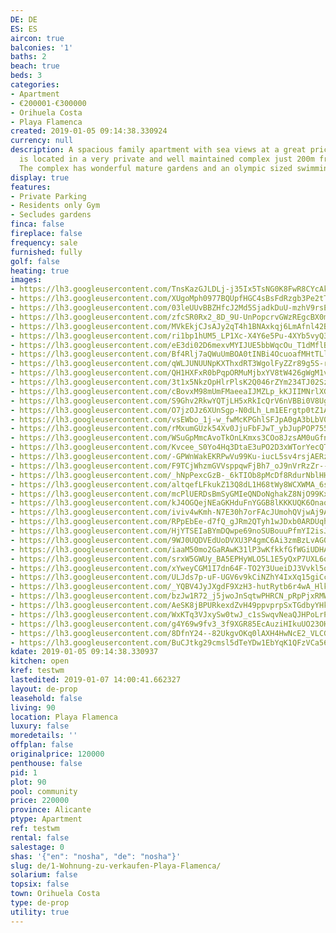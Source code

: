 ```yaml
---
DE: DE
ES: ES
aircon: true
balconies: '1'
baths: 2
beach: true
beds: 3
categories:
- Apartment
- €200001-€300000
- Orihuela Costa
- Playa Flamenca
created: 2019-01-05 09:14:38.330924
currency: null
description: A spacious family apartment with sea views at a great price. The apartment
  is located in a very private and well maintained complex just 200m from the beach.
  The complex has wonderful mature gardens and an olympic sized swimming pool.
display: true
features:
- Private Parking
- Residents only Gym
- Secludes gardens
finca: false
fireplace: false
frequency: sale
furnished: fully
golf: false
heating: true
images:
- https://lh3.googleusercontent.com/TnsKazGJLDLj-j35Ix5TsNG0K8FwR8CYcAk9eFhmfi7h4n02eNqkFv0siL8luNH_VxQ53mGn8-llDCqiTFvy=w640-rj-e30-l100
- https://lh3.googleusercontent.com/XUgoMph0977BQUpfHGC4sBsFdRzgb3Pe2tTCiiQ4ENF6zuYFp6tuuffXEA1vHNK41kBAzB9IAw0QWMVdUTKAaQ=w640-rj-e30-l100
- https://lh3.googleusercontent.com/03leUUvBBZHfcJ2Md5SjadkDuU-mzhV9rsE216KyLKQ-O4KTo9GjxyNxSpxA9Z5_WvUzG_i960TYL4wHJOS7Iw=w640-rj-e30-l100
- https://lh3.googleusercontent.com/zfcSR0Rx2_8D_9U-UnPopcrvGWzREgcBX0mD85KbsgU8IiZAZo_AVGoEwGvr-3yHxXKW-wgyNOyaI2gfLDlEOw=w640-rj-e30-l100
- https://lh3.googleusercontent.com/MVkEkjCJsAJy2qT4h1BNAxkqj6LmAfnl42Bj8reOmwrfVauv8LyfALImyuWgs61tZF16xqodCMNdaKBGeNS1=w640-rj-e30-l100
- https://lh3.googleusercontent.com/ri1bp1hUM5_LP1Xc-X4Y6e5Pu-4XYb5vyQ3l1RCt5sMlzqb6YGcQgDfdbO8xhw1pTVY0TDOvBOZF2kaNXVRx=w640-rj-e30-l100
- https://lh3.googleusercontent.com/eE3di02D6mexvMYIJUE5bbWqcOu_T1dMflBNEIUCqAL51wBgyB2xFUSGju2vyYyCteSlvZ5gcLcOIkhosoSv=w640-rj-e30-l100
- https://lh3.googleusercontent.com/Bf4Rlj7aQWuUmBOA0tINBi4OcuoafMHtTLlYmYPXWjL1q0IbZ0C8knuSF9RA2hHgAqJ_LEg8VycqMTzLrYGB-g=w640-rj-e30-l100
- https://lh3.googleusercontent.com/qWLJUNUUNpKXThxdRT3WgolFyZZr89g5S-rKDpU4jAbpB6so7q83zXgy8MLkpIMv0SHlRqlkRr8oyJ0RZ-2I=w640-rj-e30-l100
- https://lh3.googleusercontent.com/QH1HXFxR0bPqpORMuMjbxYV8tW426gWgM1vnssc51EEVc3QZnrF-qHNtUm8a-Wr2xVU9tfMdnURiPkudDG0w=w640-rj-e30-l100
- https://lh3.googleusercontent.com/3t1x5NkzOpHlrPlsK2Q046rZYm234TJ02Sz6o5H5IP_MsDJCyjYMk_VtjO3beQVojaWTcnVJ7ofj5QyUf8PJ=w640-rj-e30-l100
- https://lh3.googleusercontent.com/cBovxM98mUmFMaeeaIJMZLp_kKJIIMNrlXGrO6JuednOlTI32_C2O8DNjYbVgOjMnzFlswjhFnEHWip3VAEZTw=w640-rj-e30-l100
- https://lh3.googleusercontent.com/S9Ghv2RkwYQTjLH5xRkIcQrV6nVBBi0V8UgcLTNoN9hTGJg0mtPmVCJFan8rPFKoHwUOlmoYOjftaxCkm-g9Lw=w640-rj-e30-l100
- https://lh3.googleusercontent.com/O7jzOJz6XUnSgp-N0dLh_Lm1EErgtp0tZ1AGJ8hr7-bSZHUXnkWEFOMl-HcP6KeQpFDXZd62qLC-mAq0E6Je=w640-rj-e30-l100
- https://lh3.googleusercontent.com/vsEWbo_1j-w_fwMcKPGhlSFJpA0gA3bLbV0A1UOag3m8gfPAEruNq9NVXgKvbPY5mq7xpB6wVf_olUpn8Qek=w640-rj-e30-l100
- https://lh3.googleusercontent.com/rMxumGUzk54Xv0JjuFbFJwT_ybJupPOP7556nszYg5xnHghEkeXLLGopfs63sqDQEmQcIuK9vlgT_tk_eBtl=w640-rj-e30-l100
- https://lh3.googleusercontent.com/WSuGpMmcAvoTkOnLKmxs3COo8JzsAM0uGfnAJp4UKt2fOankbzX3lAPQH-BRvjCxSBo5Vvriyjsri8mZJH_9=w640-rj-e30-l100
- https://lh3.googleusercontent.com/Kvcee_S0Yo4Hq3DtaE3uPO2D3xWTorYecQTI-2HPRVNUtJk4RaD2frc1SzWMrheKErNjnx0isOyWR19LE1w=w640-rj-e30-l100
- https://lh3.googleusercontent.com/-GPWnWakEKRPwVu99Ku-iucL5sv4rsjAERze82mN15jUIrb3DhDwHsNbaJrfws8yUbaHbuY5wVvppEa_BBMLWw=w640-rj-e30-l100
- https://lh3.googleusercontent.com/F9TCjWhzmGVVsppqwFjBh7_oJ9nVrRzZr--XZMVmvzhmyKii5fobWEaetGam8XuqyTnaQYrs8-unPj0Jxq3mYg=w640-rj-e30-l100
- https://lh3.googleusercontent.com/_hNpPexcGzB-_6kTIOb8pMcDf8RdurNblHHQur_KnHdjZwaxwO38Vr8SuF4LNH0CWk8IpG1NAM_aOaGcQ-o=w640-rj-e30-l100
- https://lh3.googleusercontent.com/altqefLFkukZ13Q8dL1H68tWy8WCXWMA_6s_Pwp0R3YT1hi38Ldahu9R_UBUUKLDFCRRpqFc9AG9oiv-yvPL=w640-rj-e30-l100
- https://lh3.googleusercontent.com/mcPlUERDsBmSyGMIeQNDoNghakZ8NjO99KxXBj863-p1-jyfpfsE7BvY8QCGxV0WDxyZkamcyBt57ElEg6af=w640-rj-e30-l100
- https://lh3.googleusercontent.com/kJ4OGQejNEaGKHduFnYGGB8lKKKUQK6OnaotVKAh1WTiqE7ge58aTXK5Kzqg94o4SkcD-pTY8hCM7afQQLNS=w640-rj-e30-l100
- https://lh3.googleusercontent.com/iviv4wKmh-N7E30h7orFAcJUmohQVjwAj9A4bZMEcToXaOEz8_QMSNXKCi6lTe1sajL6sq3hhMNYpSgRzB4=w640-rj-e30-l100
- https://lh3.googleusercontent.com/RPpEbEe-d7fQ_gJRm2QTyh1wJDxb0ARDUqh0_cin56_Sv482kAWrRuYd_eh38DlH-kmXbvmYv8Pj_xiTiM1c=w640-rj-e30-l100
- https://lh3.googleusercontent.com/HjYTSEIaBYmDQwpe69noSUBouuPfmYI2isJPsJH8gjqui6GRxOkcGiMK7UOApc1CFxToRA88qafqCmPSGynr=w640-rj-e30-l100
- https://lh3.googleusercontent.com/9WJ0UQDVEdUoDVXU3P4gmC6Ai3zmBzLvAG0o8esEtRt9q-8oQtKD__sGOvJ0cqBde5XPjpTumiBcvb0G1Olg=w640-rj-e30-l100
- https://lh3.googleusercontent.com/iaaM50mo2GaRAwK31lP3wKfkkfGfWGiUDHAY30YJh2GUqqG7lulD3LwuzjZ3iGCd8I2m1PDC3N5fYsBQzmkj=w640-rj-e30-l100
- https://lh3.googleusercontent.com/srxW5GWUy_BA5EPHyWLO5L1E5yQxP7UXL6qi109C877cP1FIVfsZlROe95BYNnVqCgRu4V5tiufBymWnCxk=w640-rj-e30-l100
- https://lh3.googleusercontent.com/xYweyCGM1I7dn64F-TO2Y3UueiDJ3Vvkl5oR9MxnaCEVo-OdVI76JCWCf04FLUC_0u9wBN6ErqY6ScidC8yp=w640-rj-e30-l100
- https://lh3.googleusercontent.com/ULJds7p-uF-UGV6v9kCiNZhY4IxXq15giCcXZpeBEcLmNzNF90GdI9CI2rahu3CrubXGXhkaI2Ic0Q66Ikp9=w640-rj-e30-l100
- https://lh3.googleusercontent.com/_YQBV4JyJXgdF9XzH3-hutRytb6r4wA_HlkD2jxIg72ewO5vyMhfzAlWJebHB_x-0BKCWD_98M1-xzF-rYrcBQ=w640-rj-e30-l100
- https://lh3.googleusercontent.com/bzJw1R72_j5jwoJnSqtwPHRCN_pRpPjxRMWWbKYQ85Nurs1T51KlzqvisOQLtZqt9xuDfvYR1JI189pbzcv3=w640-rj-e30-l100
- https://lh3.googleusercontent.com/AeSK8jBPURkexdZvH49ppvprpSxTGdbyYHkNmQzSFyb2UWg9tASNWBV-dYi0n_A8iFp0hbScwN4o1HNjzcoW1Q=w640-rj-e30-l100
- https://lh3.googleusercontent.com/WxKTq3VJxySw0twJ_c1sSwqvNeaQJHPoLrPAR4TUAEBScJxGw9OGFUvZnJ7rom3yS04D5h0RJDzI6cLGI7s=w640-rj-e30-l100
- https://lh3.googleusercontent.com/g4Y69w9fv3_3f9XGR85EcAuziHIkuUO23OHWWqBDziMmdRC2P58UB_DyFowgQV8j7Xraj4cxT2A9YwkCznF_=w640-rj-e30-l100
- https://lh3.googleusercontent.com/8DfnY24--82UkgvOKq0lAXH4HwNcE2_VLCGO9nANbMKMUD46VYnMDv9LHPKDyFWtf2JG60pEBIES9TjgUFO6ag=w640-rj-e30-l100
- https://lh3.googleusercontent.com/BuCJtkg29cmsl5dTeYDw1EbYqK1QFzVCa56OejNb8Nt4oBctKvgpJASmpQ7up4dMIiy4D_8--SWLMI67xD_E8g=w640-rj-e30-l100
kdate: 2019-01-05 09:14:38.330937
kitchen: open
kref: testwm
lastedited: 2019-01-07 14:00:41.662327
layout: de-prop
leasehold: false
living: 90
location: Playa Flamenca
luxury: false
moredetails: ''
offplan: false
originalprice: 120000
penthouse: false
pid: 1
plot: 90
pool: community
price: 220000
province: Alicante
ptype: Apartment
ref: testwm
rental: false
salestage: 0
shas: '{"en": "nosha", "de": "nosha"}'
slug: de/1-Wohnung-zu-verkaufen-Playa-Flamenca/
solarium: false
topsix: false
town: Orihuela Costa
type: de-prop
utility: true
---
```

